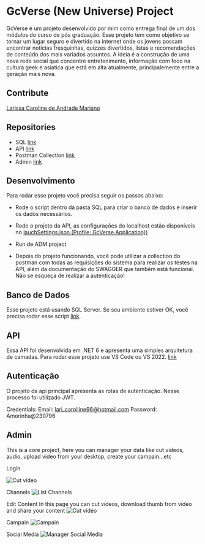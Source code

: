 # GcVerse (New Universe) Project

GcVerse é um projeto desenvolvido por mim como entrega final de um dos módulos do curso de pós graduação. Esse projeto tem como objetivo se tornar um lugar seguro e divertido na internet onde os jovens possam encontrar notícias fresquinhas, quizzes divertidos, listas e recomendações de conteúdo dos mais variados assuntos. A ideia é a construção de uma nova rede social que concentre entretenimento, informação com foco na cultura geek e asiatica que está em alta atualmente, principalemente entre a geração mais nova.

## Contribute

[Larissa Caroline de Andrade Mariano](https://github.com/larissamariano)

## Repositories
* SQL [link](./sqldump)
* API [link](./api)
* Postman Collection [link](./api)
* Admin [link](./admin)


## Desenvolvimento 

Para rodar esse projeto você precisa seguir os passos abaixo:

* Rode o script dentro da pasta SQL para criar o banco de dados e inserir os dados necessários.
* Rode o projeto da API, as configurações do localhost estão disponíveis no [lauchSettings.json (Profile: GcVerse.Application))](GcVerse/GcVerse.Application/Properties/launchSettings.json)

* Run de ADM project

* Depois do projeto funcionando, você pode utilizar a collection do postman com todas as requisições do sistema para realizar os testes na API, além da documentação do SWAGGER que também está funcional. Não se esqueça de realizar a autenticação!

## Banco de Dados

Esse projeto está usando SQL Server.
Se seu ambiente estiver OK, você precisa rodar esse script [link](./sqldump/dump.sql).

## API

Essa API foi desenvolvida em .NET 6 e apresenta uma simples arquitetura de camadas. Para rodar esse projeto use VS Code ou VS 2022. [link](./api)

## Autenticação

O projeto da api principal apresenta as rotas de autenticação. Nesse processo foi utilizado JWT. 

Credentials:
Email: lari_carolline96@hotmail.com
Password: Amorinha@230796


## Admin

This is a core project, here you can manager your data like cut videos, audio, upload video from your desktop, create your campain...etc

Login

![Cut video](./images/login.png)

Channels
![List Channels](./images/channels.png)


Edit Content
In this page you can cut videos, download thumb from video and share your content
![Cut video](./images/cut_video.png)


Campain
![Campain](./images/campain.png)

Social Media
![Manager Social Media](./images/socialMedia.png)
